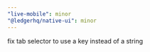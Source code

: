 ```yaml
---
"live-mobile": minor
"@ledgerhq/native-ui": minor
---
```


fix tab selector to use a key instead of a string
